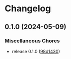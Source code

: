 # Changelog

## 0.1.0 (2024-05-09)


### Miscellaneous Chores

* release 0.1.0 ([98d1430](https://github.com/grafana/certmagic-gcs/commit/98d1430a645f93ea3c636a253364da39555538a4))
